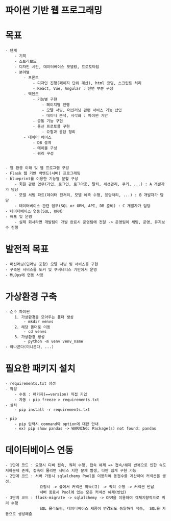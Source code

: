 # 파이썬 기반 웹 프로그래밍

# 목표
    - 단계
        - 기획
        - 스토리보드
        - 디자인 시안, 데이터베이스 모델링, 프로토타입
        - 분야별
            - 프론트
                - 디자인 진행(페이지 단위 계산), html 코딩, 스크립트 처리
                - React, Vue, Angular : 전면 부분 구성
            - 백엔드
                - 기능별 구현
                    - 페이지별 진행
                    - 모델 서빙, 머신러닝 관련 서비스 기능 삽입
                    - 데이터 분석, 시각화 : 파이썬 기반
                - 공통 기능 구현
                - 통신 프로토콜 구현
                    - 요청과 응답 정리
            - 데이터 베이스
                - DB 설계
                - 테이블 구성
                - 쿼리 구성


    - 웹 환경 이해 및 웹 프로그램 구성
    - Flask 웹 기반 백엔드(서버) 프로그래밍
    - blueprint를 이용한 기능별 분할 구성
        - 회원 관련 업무(가입, 로그인, 로그아웃, 탈퇴, 세션관리, 쿠키, ...) : A 개발자가 담당
        - 모델 서빙 파트(데이터 전처리, 모델 예측 수행, 응답처리, ...) : B 개발자가 담당
        - 데이터베이스 관련 업무(SQL or ORM, API, DB 준비) : C 개발자가 담당
    - 데이터베이스 연동(SQL, ORM)
    - 배포 및 운영
        - 실제 회사라면 개발팀이 개발 완료시 운영팀에 전달 -> 운영팀이 세팅, 운영, 유지보수 진행

# 발전적 목표
    - 머신러닝(딥러닝 포함) 모델 서빙 및 서비스를 구현
    - 구축된 서비스를 도커 및 쿠버네티스 기반에서 운영
    - MLOps에 연동 사용

# 가상환경 구축
    - 순수 파이썬
        1. 가상환경을 모아두는 폴더 생성
            - mkdir venvs
        2. 해당 폴더로 이동
            - cd venvs
        3. 가상환경 생성
            - python -m venv venv_name
    - 아나콘다(미니콘다, ...)

# 필요한 패키지 설치
    - requirements.txt 생성
    - 작성
        - 수동 : 패키지(==version) 직접 기입
        - 자동 : pip freeze > requirements.txt
    - 설치
        - pip install -r requirements.txt

    - pip
        - pip 입력시 command와 option에 대한 안내
        - ex) pip show pandas -> WARNING: Package(s) not found: pandas

# 데이터베이스 연동
    - 1단계 코드 : 요청시 디비 접속, 쿼리 수행, 접속 해제 => 접속/해제 반복으로 인한 속도 저하문제 존재, 접속이 몰리면 서비스 지연 문제 발생, 다만 쉽게 구현 가능
    - 2단계 코드 : 서버 가동시 sqlalchemy Pool을 이용하여 동접수를 계산하여 커넥션을 생성, 
                   요청시 -> 풀에서 커넥션 획득(큐) -> 쿼리 수행 -> 커넥션 반납
                   서버 종료시 Pool에 있는 모든 커넥션 해제(반납)
    - 3단계 코드 : flask-migrate -> sqlalchemy -> ORM을 이용하여 객체지향적으로 쿼리 수행
                   SQL 몰라도됨, 데이터베이스 제품이 변경되도 동일하게 작동,  SQL을 자동으로 생성해줌